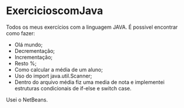 # ExercicioscomJava
Todos os meus exercícios com a linguagem JAVA.
É possivel encontrar como fazer:
* Olá mundo;
* Decrementação;
* Incrementação;
* Resto %;
* Como calcular a média de um aluno;
* Uso do import java.util.Scanner;
* Dentro do arquivo média fiz uma media de nota e implementei estruturas condicionais de if-else e switch case. 

Usei o NetBeans. 
